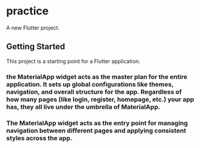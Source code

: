 # practice

A new Flutter project.

## Getting Started

This project is a starting point for a Flutter application.

### the MaterialApp widget acts as the master plan for the entire application. It sets up global configurations like themes, navigation, and overall structure for the app. Regardless of how many pages (like login, register, homepage, etc.) your app has, they all live under the umbrella of MaterialApp.

### The MaterialApp widget acts as the entry point for managing navigation between different pages and applying consistent styles across the app.

